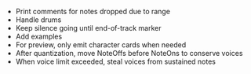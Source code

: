 * Print comments for notes dropped due to range
* Handle drums
* Keep silence going until end-of-track marker
* Add examples
* For preview, only emit character cards when needed
* After quantization, move NoteOffs before NoteOns to conserve voices
* When voice limit exceeded, steal voices from sustained notes
